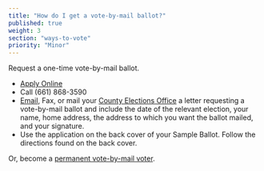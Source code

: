 ```yaml
---
title: "How do I get a vote-by-mail ballot?"
published: true
weight: 3
section: "ways-to-vote"
priority: "Minor"
---
```


Request a one-time vote-by-mail ballot.  
- [Apply Online](https://elections.co.kern.ca.us/Elections/forms/85/votebymail_EN.pdf)  
- Call (661) 868-3590  
- [Email](http://www.co.kern.ca.us/apps/emailform/default.asp?s=ed1420), Fax, or mail your [County Elections Office](#section-election-office-contact) a letter requesting a vote-by-mail ballot and include the date of the relevant election, your name, home address, the address to which you want the ballot mailed, and your signature.  
- Use the application on the back cover of your Sample Ballot. Follow the directions found on the back cover.  

Or, become a [permanent vote-by-mail voter](https://elections.co.kern.ca.us/elections/forms/permvotebymail.pdf).  
